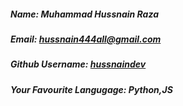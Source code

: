 ##### Name: *Muhammad Hussnain Raza*

##### Email: *hussnain444all@gmail.com*

##### Github Username: *[hussnaindev](https://github.com/hussnaindev)*

##### Your Favourite Langugage: *Python,JS*
